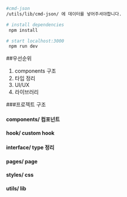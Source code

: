 ``` bash
#cmd-json
/utils/lib/cmd-json/ 에 데이터를 넣어주셔야합니다. 

# install dependencies
 npm install

# start localhost:3000
 npm run dev
``` 

##우선순위
1. components 구조
2. 타입 정리
3. UI/UX
4. 라이브러리

###프로젝트 구조
#### components/ 컴포넌트
#### hook/ custom hook
#### interface/ type 정리
#### pages/ page
#### styles/ css
#### utils/ lib

